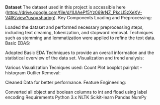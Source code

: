 ****Dataset****
The dataset used in this project is accessible here (https://drive.google.com/file/d/1UIAePf5Yz069rNZ_PkcLl5zXeXV-V4IK/view?usp=sharing).
Key Components
Loading and Preprocessing:

Loaded the dataset and performed necessary preprocessing steps, including text cleaning, tokenization, and stopword removal.
Techniques such as stemming and lemmatization were applied to refine the text data.
Basic EDAS:

Adopted Basic EDA Techniques to provide an overall information and the statistical overview of the data set.
Visualization and trend analysis:

Various Visualization Tecniques used:
Count Plot
boxplot
pairplot -histogram
Outlier Removal:

Cleaned Data for better performance.
Feature Engineering:

Converted all object and boolean columns to int and fload using label encoding
Requirements
Python 3.x
NLTK
Scikit-learn
Pandas
NumPy
